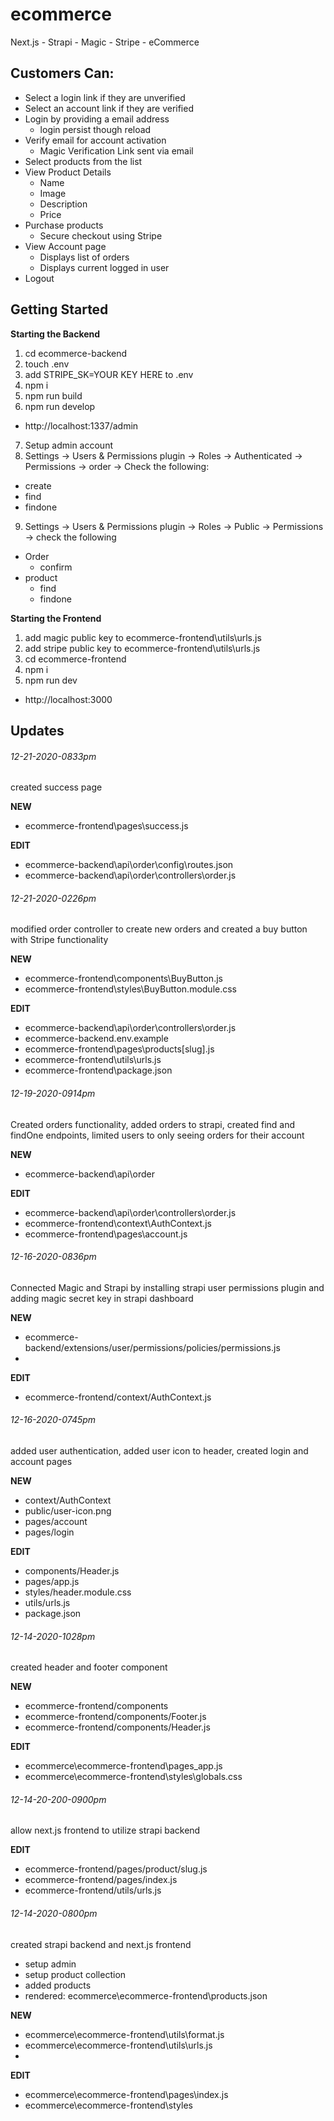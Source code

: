 # ecommerce
Next.js - Strapi - Magic - Stripe - eCommerce

## Customers Can:
* Select a login link if they are unverified
* Select an account link if they are verified
* Login by providing a email address
  - login persist though reload
* Verify email for account activation
  - Magic Verification Link sent via email
* Select products from the list
* View Product Details
  - Name
  - Image
  - Description
  - Price
* Purchase products
  - Secure checkout using Stripe
* View Account page
  - Displays list of orders
  - Displays current logged in user
* Logout

## Getting Started
**Starting the Backend**
1. cd ecommerce-backend
2. touch .env
3. add STRIPE_SK=YOUR KEY HERE to .env
4. npm i
5. npm run build
6. npm run develop
  - http://localhost:1337/admin
7. Setup admin account
8. Settings -> Users & Permissions plugin -> Roles -> Authenticated -> Permissions -> order -> Check the following:
  - create
  - find
  - findone
9. Settings -> Users & Permissions plugin -> Roles -> Public -> Permissions -> check the following
  - Order
    - confirm
  - product
    - find
    - findone

**Starting the Frontend**

1. add magic public key to ecommerce-frontend\utils\urls.js
2. add stripe public key to ecommerce-frontend\utils\urls.js
3. cd ecommerce-frontend
4. npm i
5. npm run dev
  - http://localhost:3000

## Updates

###### 12-21-2020-0833pm
created success page

**NEW**
* ecommerce-frontend\pages\success.js

**EDIT**
* ecommerce-backend\api\order\config\routes.json
* ecommerce-backend\api\order\controllers\order.js

###### 12-21-2020-0226pm 
modified order controller to create new orders and created a buy button with Stripe functionality 

**NEW**
* ecommerce-frontend\components\BuyButton.js
* ecommerce-frontend\styles\BuyButton.module.css

**EDIT**
* ecommerce-backend\api\order\controllers\order.js
* ecommerce-backend\.env.example
* ecommerce-frontend\pages\products\[slug].js
* ecommerce-frontend\utils\urls.js
* ecommerce-frontend\package.json


###### 12-19-2020-0914pm
Created orders functionality, added orders to strapi, created find and findOne endpoints, limited users to only seeing orders for their account

**NEW**
* ecommerce-backend\api\order

**EDIT**
* ecommerce-backend\api\order\controllers\order.js
* ecommerce-frontend\context\AuthContext.js
* ecommerce-frontend\pages\account.js

###### 12-16-2020-0836pm
Connected Magic and Strapi by installing strapi user permissions plugin and adding magic secret key in strapi dashboard

**NEW**
* ecommerce-backend/extensions/user/permissions/policies/permissions.js
* 
**EDIT**
* ecommerce-frontend/context/AuthContext.js

###### 12-16-2020-0745pm
added user authentication, added user icon to header, created login and account pages

**NEW**
* context/AuthContext
* public/user-icon.png
* pages/account
* pages/login

**EDIT**
* components/Header.js
* pages/app.js
* styles/header.module.css
* utils/urls.js
* package.json

###### 12-14-2020-1028pm
created header and footer component

**NEW** 
* ecommerce-frontend/components
* ecommerce-frontend/components/Footer.js
* ecommerce-frontend/components/Header.js

**EDIT**
* ecommerce\ecommerce-frontend\pages\_app.js
* ecommerce\ecommerce-frontend\styles\globals.css

###### 12-14-20-200-0900pm
allow next.js frontend to utilize strapi backend

**EDIT**
* ecommerce-frontend/pages/product/slug.js
* ecommerce-frontend/pages/index.js
* ecommerce-frontend/utils/urls.js

###### 12-14-2020-0800pm
created strapi backend and next.js frontend
* setup admin
* setup product collection
* added products
* rendered: ecommerce\ecommerce-frontend\products.json

**NEW**
* ecommerce\ecommerce-frontend\utils\format.js
* ecommerce\ecommerce-frontend\utils\urls.js
* 
**EDIT**
* ecommerce\ecommerce-frontend\pages\index.js
* ecommerce\ecommerce-frontend\styles

